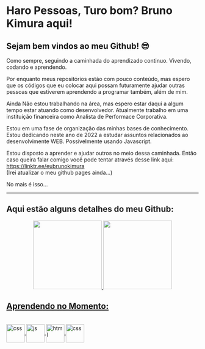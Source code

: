 # Haro Pessoas, Turo bom? Bruno Kimura aqui!
## Sejam bem vindos ao meu Github! 😎

Como sempre, seguindo a caminhada do aprendizado continuo. Vivendo, codando e aprendendo.

Por enquanto meus repositórios estão com pouco conteúdo, mas espero que os códigos que eu colocar aqui possam futuramente ajudar outras pessoas que estiverem aprendendo a programar também, além de mim.

Ainda Não estou trabalhando na área, mas espero estar daqui a algum tempo estar atuando como desenvolvedor. Atualmente trabalho em uma instituição financeira como Analista de Performace Corporativa.

Estou em uma fase de organização das minhas bases de conhecimento. Estou dedicando neste ano de 2022 a estudar assuntos relacionados ao desenvolvimente WEB. Possivelmente usando Javascript.

Estou disposto a aprender e ajudar outros no meio dessa caminhada. Então caso queira falar comigo você pode tentar através desse link aqui:
https://linktr.ee/eubrunokimura
<br>(Irei atualizar o meu github pages ainda...)

No mais é isso...

<hr>

## Aqui estão alguns detalhes do meu Github:

<div align="center">
  <a href="https://github.com/eubrunokimura">
  <img height="180em" src="https://github-readme-stats.vercel.app/api?username=eubrunokimura&show_icons=true&theme=tokyonight&include_all_commits=true&count_private=true"/>
  <img height="180em" src="https://github-readme-stats.vercel.app/api/top-langs/?username=eubrunokimura&layout=compact&langs_count=7&theme=tokyonight"/>
</div>
 
## Aprendendo no Momento:
<div style="display: inline_block"><br>
  <img align="center" alt="css" height="48" width="48" src="https://img.icons8.com/color/50/000000/csharp.png](https://img.icons8.com/fluency/48/c-sharp-logo.png">
   <img align="center" alt="js" height="48" width="48" src="https://img.icons8.com/color/48/000000/javascript--v1.png">
   <img align="center" alt="html" height="48" width="48" src="https://img.icons8.com/color/48/000000/html-5--v1.png">
   <img align="center" alt="css" height="48" width="48" src="https://img.icons8.com/color/48/000000/css3.png">
</div>
